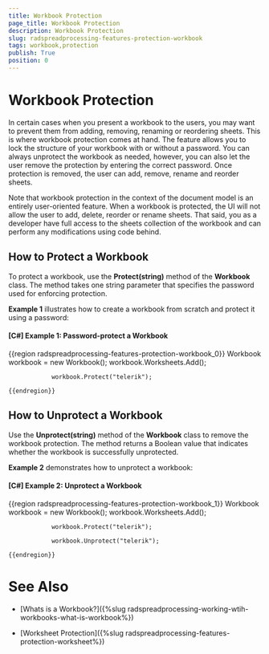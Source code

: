 ```yaml
---
title: Workbook Protection
page_title: Workbook Protection
description: Workbook Protection
slug: radspreadprocessing-features-protection-workbook
tags: workbook,protection
publish: True
position: 0
---
```


# Workbook Protection



In certain cases when you present a workbook to the users, you may want to prevent them from adding, removing, renaming or reordering sheets. This is where workbook protection comes at hand. The feature allows you to lock the structure of your workbook with or without a password. You can always unprotect the workbook as needed, however, you can also let the user remove the protection by entering the correct password. Once protection is removed, the user can add, remove, rename and reorder sheets.
      

Note that workbook protection in the context of the document model is an entirely user-oriented feature. When a workbook is protected, the UI will not allow the user to add, delete, reorder or rename sheets. That said, you as a developer have full access to the sheets collection of the workbook and can perform any modifications using code behind.
      

## How to Protect a Workbook

To protect a workbook, use the __Protect(string)__ method of the __Workbook__ class. The method takes one string parameter that specifies the password used for enforcing protection.
        

__Example 1__ illustrates how to create a workbook from scratch and protect it using a password:
        

#### __[C#] Example 1: Password-protect a Workbook__

{{region radspreadprocessing-features-protection-workbook_0}}
	            Workbook workbook = new Workbook();
	            workbook.Worksheets.Add();
	
	            workbook.Protect("telerik");
	
	{{endregion}}



## How to Unprotect a Workbook

Use the __Unprotect(string)__ method of the __Workbook__ class to remove the workbook protection. The method returns a Boolean value that indicates whether the workbook is successfully unprotected.
        

__Example 2__ demonstrates how to unprotect a workbook:
        

#### __[C#] Example 2: Unprotect a Workbook__

{{region radspreadprocessing-features-protection-workbook_1}}
	            Workbook workbook = new Workbook();
	            workbook.Worksheets.Add();
	
	            workbook.Protect("telerik");
	
	            workbook.Unprotect("telerik");
	
	{{endregion}}



# See Also

 * [Whats is a Workbook?]({%slug radspreadprocessing-working-wtih-workbooks-what-is-workbook%})

 * [Worksheet Protection]({%slug radspreadprocessing-features-protection-worksheet%})
